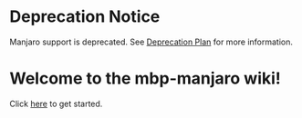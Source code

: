 # Deprecation Notice

Manjaro support is deprecated. See [Deprecation Plan](https://wiki.t2linux.org/distributions/manjaro/deprecation) for more information.

# Welcome to the mbp-manjaro wiki!

Click [here](https://wiki.t2linux.org/distributions/manjaro/installation/) to get started.
